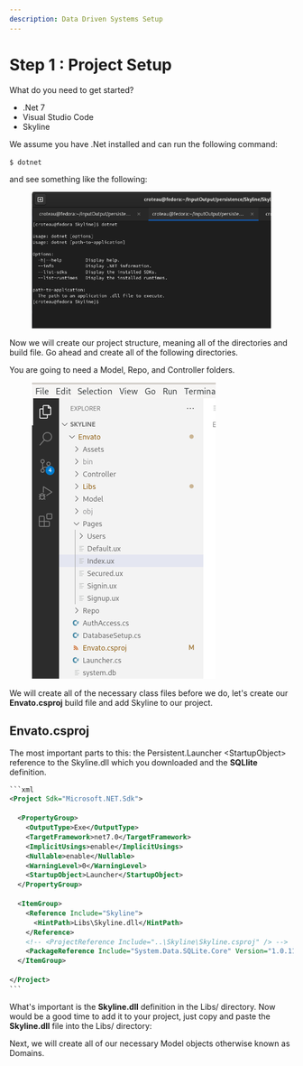 ```yaml
---
description: Data Driven Systems Setup
---
```


# Step 1 : Project Setup

What do you need to get started?&#x20;

* .Net 7
* Visual Studio Code
* Skyline

We assume you have .Net installed and can run the following command:&#x20;

`$ dotnet`&#x20;

and see something like the following:

<figure><img src=".gitbook/assets/dotnet.png" alt=""><figcaption></figcaption></figure>

Now we will create our project structure, meaning all of the directories and build file. Go ahead and create all of the following directories.

You are going to need a Model, Repo, and Controller folders.

<figure><img src=".gitbook/assets/project-structure-envato.png" alt=""><figcaption></figcaption></figure>

&#x20;&#x20;

We will create all of the necessary class files before we do, let's create our **Envato.csproj** build file and add Skyline to our project.

## Envato.csproj

The most important parts to this: the Persistent.Launcher \<StartupObject> reference to the Skyline.dll which you downloaded and the **SQLlite** definition.

````xml
```xml
<Project Sdk="Microsoft.NET.Sdk">

  <PropertyGroup>
    <OutputType>Exe</OutputType>
    <TargetFramework>net7.0</TargetFramework>
    <ImplicitUsings>enable</ImplicitUsings>
    <Nullable>enable</Nullable>
    <WarningLevel>0</WarningLevel>
    <StartupObject>Launcher</StartupObject>
  </PropertyGroup>

  <ItemGroup>
    <Reference Include="Skyline">
      <HintPath>Libs\Skyline.dll</HintPath>
    </Reference>
    <!-- <ProjectReference Include="..\Skyline\Skyline.csproj" /> -->
    <PackageReference Include="System.Data.SQLite.Core" Version="1.0.117" />
  </ItemGroup>

</Project>
```
````

What's important is the **Skyline.dll** definition in the Libs/ directory. Now would be a good time to add it to your project, just copy and paste the **Skyline.dll** file into the Libs/ directory:







Next, we will create all of our necessary Model objects otherwise known as Domains.&#x20;
